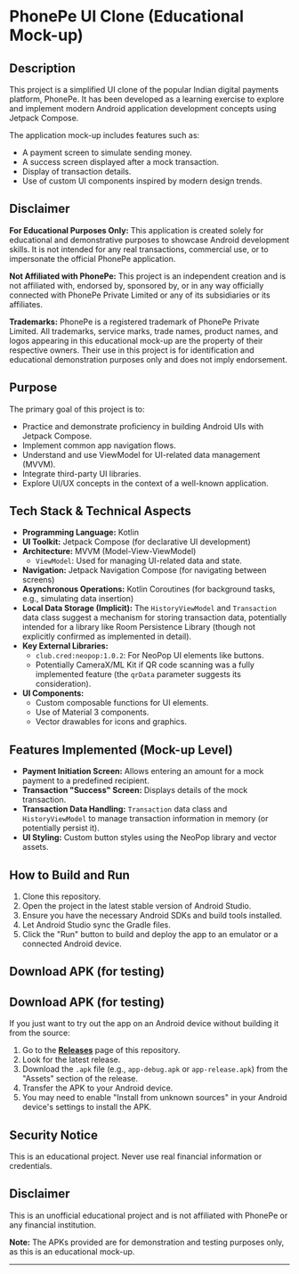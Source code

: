 # PhonePe UI Clone (Educational Mock-up)

## Description

This project is a simplified UI clone of the popular Indian digital payments platform, PhonePe. It has been developed as a learning exercise to explore and implement modern Android application development concepts using Jetpack Compose.

The application mock-up includes features such as:
*   A payment screen to simulate sending money.
*   A success screen displayed after a mock transaction.
*   Display of transaction details.
*   Use of custom UI components inspired by modern design trends.

## Disclaimer

**For Educational Purposes Only:** This application is created solely for educational and demonstrative purposes to showcase Android development skills. It is not intended for any real transactions, commercial use, or to impersonate the official PhonePe application.

**Not Affiliated with PhonePe:** This project is an independent creation and is not affiliated with, endorsed by, sponsored by, or in any way officially connected with PhonePe Private Limited or any of its subsidiaries or its affiliates.

**Trademarks:** PhonePe is a registered trademark of PhonePe Private Limited. All trademarks, service marks, trade names, product names, and logos appearing in this educational mock-up are the property of their respective owners. Their use in this project is for identification and educational demonstration purposes only and does not imply endorsement.

## Purpose

The primary goal of this project is to:
*   Practice and demonstrate proficiency in building Android UIs with Jetpack Compose.
*   Implement common app navigation flows.
*   Understand and use ViewModel for UI-related data management (MVVM).
*   Integrate third-party UI libraries.
*   Explore UI/UX concepts in the context of a well-known application.

## Tech Stack & Technical Aspects

*   **Programming Language:** Kotlin
*   **UI Toolkit:** Jetpack Compose (for declarative UI development)
*   **Architecture:** MVVM (Model-View-ViewModel)
    *   `ViewModel`: Used for managing UI-related data and state.
*   **Navigation:** Jetpack Navigation Compose (for navigating between screens)
*   **Asynchronous Operations:** Kotlin Coroutines (for background tasks, e.g., simulating data insertion)
*   **Local Data Storage (Implicit):** The `HistoryViewModel` and `Transaction` data class suggest a mechanism for storing transaction data, potentially intended for a library like Room Persistence Library (though not explicitly confirmed as implemented in detail).
*   **Key External Libraries:**
    *   `club.cred:neopop:1.0.2`: For NeoPop UI elements like buttons.
    *   Potentially CameraX/ML Kit if QR code scanning was a fully implemented feature (the `qrData` parameter suggests its consideration).
*   **UI Components:**
    *   Custom composable functions for UI elements.
    *   Use of Material 3 components.
    *   Vector drawables for icons and graphics.

## Features Implemented (Mock-up Level)

*   **Payment Initiation Screen:** Allows entering an amount for a mock payment to a predefined recipient.
*   **Transaction "Success" Screen:** Displays details of the mock transaction.
*   **Transaction Data Handling:** `Transaction` data class and `HistoryViewModel` to manage transaction information in memory (or potentially persist it).
*   **UI Styling:** Custom button styles using the NeoPop library and vector assets.

## How to Build and Run

1.  Clone this repository.
2.  Open the project in the latest stable version of Android Studio.
3.  Ensure you have the necessary Android SDKs and build tools installed.
4.  Let Android Studio sync the Gradle files.
5.  Click the "Run" button to build and deploy the app to an emulator or a connected Android device.

## Download APK (for testing)

## Download APK (for testing)

If you just want to try out the app on an Android device without building it from the source:

1. Go to the [**Releases**](https://github.com/SocialisticO4/BoBpe/releases) page of this repository.
2. Look for the latest release.
3. Download the `.apk` file (e.g., `app-debug.apk` or `app-release.apk`) from the "Assets" section of the release.
4. Transfer the APK to your Android device.
5. You may need to enable "Install from unknown sources" in your Android device's settings to install the APK.

## Security Notice
This is an educational project. Never use real financial information or credentials.

## Disclaimer
This is an unofficial educational project and is not affiliated with PhonePe or any financial institution.

**Note:** The APKs provided are for demonstration and testing purposes only, as this is an educational mock-up.

---

